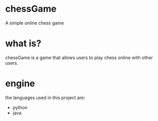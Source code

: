 # chessGame
A simple online chess game

# what is?
chessGame is a game that allows users to play chess online with other users.

# engine
the languages used in this project are:
- python
- java
